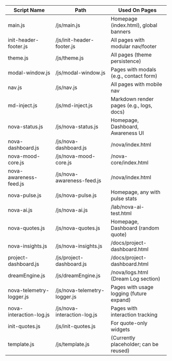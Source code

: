 | Script Name              | Path                         | Used On Pages                                |
|--------------------------|------------------------------|-----------------------------------------------|
| main.js                 | /js/main.js                  | Homepage (index.html), global banners         |
| init-header-footer.js   | /js/init-header-footer.js    | All pages with modular nav/footer             |
| theme.js                | /js/theme.js                 | All pages (theme persistence)                 |
| modal-window.js         | /js/modal-window.js          | Pages with modals (e.g., contact form)        |
| nav.js                  | /js/nav.js                   | All pages with mobile nav                     |
| md-inject.js            | /js/md-inject.js             | Markdown render pages (e.g., logs, docs)      |
| nova-status.js          | /js/nova-status.js           | Homepage, Dashboard, Awareness UI             |
| nova-dashboard.js       | /js/nova-dashboard.js        | /nova/index.html                              |
| nova-mood-core.js       | /js/nova-mood-core.js        | /nova-core/index.html                         |
| nova-awareness-feed.js  | /js/nova-awareness-feed.js   | /nova/index.html                              |
| nova-pulse.js           | /js/nova-pulse.js            | Homepage, any with pulse stats                |
| nova-ai.js              | /js/nova-ai.js               | /lab/nova-ai-test.html                        |
| nova-quotes.js          | /js/nova-quotes.js           | Homepage, Dashboard (random quote)            |
| nova-insights.js        | /js/nova-insights.js         | /docs/project-dashboard.html                  |
| project-dashboard.js    | /js/project-dashboard.js     | /docs/project-dashboard.html                  |
| dreamEngine.js          | /js/dreamEngine.js           | /nova/logs.html (Dream Log section)           |
| nova-telemetry-logger.js| /js/nova-telemetry-logger.js | Pages with usage logging (future expand)      |
| nova-interaction-log.js | /js/nova-interaction-log.js  | Pages with interaction tracking               |
| init-quotes.js          | /js/init-quotes.js           | For quote-only widgets                        |
| template.js             | /js/template.js              | (Currently placeholder; can be reused)        |
